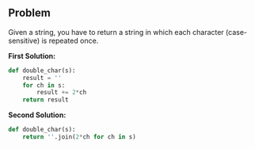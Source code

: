 ## Problem

Given a string, you have to return a string in which each character (case-sensitive) is repeated once.

**First Solution:**

```python
def double_char(s):
    result = ''
    for ch in s:
        result += 2*ch
    return result
```

**Second Solution:**

```python
def double_char(s):
    return ''.join(2*ch for ch in s)
```
